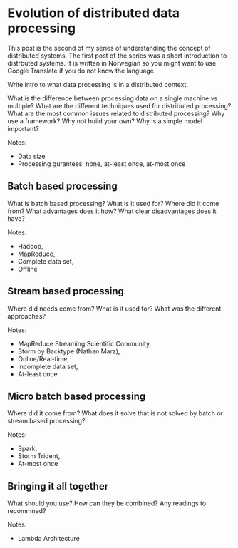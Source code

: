 # Evolution of distributed data processing

This post is the second of my series of understanding the concept of distributed systems. 
The first post of the series was a short introduction to distrbuted systems. It is written in
Norwegian so you might want to use Google Translate if you do not know the language. 

Write intro to what data processing is in a distributed context.

What is the difference between processing data on a single machine vs multiple? 
What are the different techniques used for distributed processing?
What are the most common issues related to distributed processing? 
Why use a framework? Why not build your own? Why is a simple model important?

Notes: 
* Data size
* Processing gurantees: none, at-least once, at-most once 

## Batch based processing
What is batch based processing? What is it used for? Where did it come from? What advantages does it how?
What clear disadvantages does it have? 

Notes: 
* Hadoop, 
* MapReduce, 
* Complete data set, 
* Offline

## Stream based processing
Where did needs come from? What is it used for? What was the different approaches? 

Notes: 
* MapReduce Streaming Scientific Community, 
* Storm by Backtype (Nathan Marz), 
* Online/Real-time, 
* Incomplete data set,
* At-least once 

## Micro batch based processing
Where did it come from? What does it solve that is not solved by batch or stream based processing? 

Notes:
* Spark,
* Storm Trident,
* At-most once 


## Bringing it all together
What should you use? How can they be combined? Any readings to recommned?

Notes: 
* Lambda Architecture
